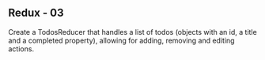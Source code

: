 ## Redux - 03

Create a TodosReducer that handles a list of todos (objects with an id, a title and a completed property), allowing for adding, removing and editing actions.
